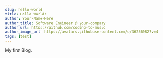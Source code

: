 ```yaml
---
slug: hello-world
title: Hello World!
author: Your-Name-Here
author_title: Software Engineer @ your-company
author_url: https://github.com/coding-to-music
author_image_url: https://avatars.githubusercontent.com/u/36256082?v=4
tags: [test]
---
```


My first Blog.
